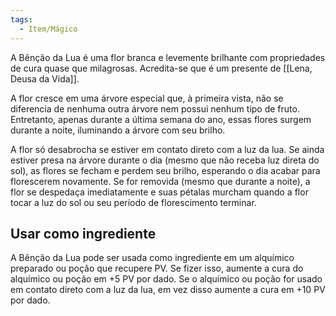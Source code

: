```yaml
---
tags:
  - Item/Mágico
---
```

A Bênção da Lua é uma flor branca e levemente brilhante com propriedades de cura quase que milagrosas. Acredita-se que é um presente de [[Lena, Deusa da Vida]].

A flor cresce em uma árvore especial que, à primeira vista, não se diferencia de nenhuma outra árvore nem possui nenhum tipo de fruto. Entretanto, apenas durante a última semana do ano, essas flores surgem durante a noite, iluminando a árvore com seu brilho.

A flor só desabrocha se estiver em contato direto com a luz da lua. Se ainda estiver presa na árvore durante o dia (mesmo que não receba luz direta do sol), as flores se fecham e perdem seu brilho, esperando o dia acabar para florescerem novamente. Se for removida (mesmo que durante a noite), a flor se despedaça imediatamente e suas pétalas murcham quando a flor tocar a luz do sol ou seu período de florescimento terminar.

## Usar como ingrediente
A Bênção da Lua pode ser usada como ingrediente em um alquímico preparado ou poção que recupere PV. Se fizer isso, aumente a cura do alquímico ou poção em +5 PV por dado. Se o alquímico ou poção for usado em contato direto com a luz da lua, em vez disso aumente a cura em +10 PV por dado.